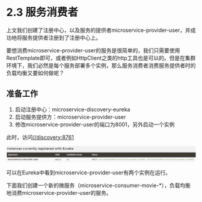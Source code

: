 # 2.3 服务消费者

上文我们创建了注册中心，以及服务的提供者microservice-provider-user，并成功地将服务提供者注册到了注册中心上。

要想消费microservice-provider-user的服务是很简单的，我们只需要使用RestTemplate即可，或者例如HttpClient之类的http工具也是可以的。但是在集群环境下，我们必然是每个服务部署多个实例，那么服务消费者消费服务提供者时的负载均衡又要如何做呢？



## 准备工作

1. 启动注册中心：microservice-discovery-eureka
2. 启动服务提供方：microservice-provider-user
3. 修改microservice-provider-user的端口为8001，另外启动一个实例

此时，访问[//discovery:8761](//discovery:8761)

![Eureka上面注册2个服务提供者](learn-java/learn-spring-cloud/wiki/dist/images/eureka-with-2-providers.png)

可以在Eureka中看到microservice-provider-user有两个实例在运行。

下面我们创建一个新的微服务（microservice-consumer-movie-*），负载均衡地消费microservice-provider-user的服务。